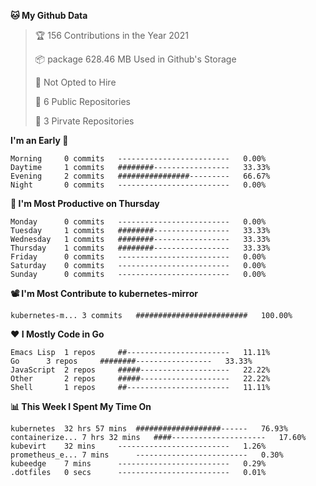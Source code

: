 <!--START_SECTION:waka-->
**🐱 My Github Data**
> 🏆 156 Contributions in the Year 2021
 >
> 📦 package 628.46 MB Used in Github's Storage
 >
> 🚫 Not Opted to Hire
 >
> 🚪 6 Public Repositories
 >
> 🔑 3 Pirvate Repositories
 >

**I'm an Early 🐤** 
```text
Morning		0 commits	-------------------------	0.00%
Daytime		1 commits	########-----------------	33.33%
Evening		2 commits	################---------	66.67%
Night		0 commits	-------------------------	0.00%
```

**📅 I'm Most Productive on Thursday**
```text
Monday		0 commits	-------------------------	0.00%
Tuesday		1 commits	########-----------------	33.33%
Wednesday	1 commits	########-----------------	33.33%
Thursday	1 commits	########-----------------	33.33%
Friday		0 commits	-------------------------	0.00%
Saturday	0 commits	-------------------------	0.00%
Sunday		0 commits	-------------------------	0.00%
```

**📽 I'm Most Contribute to kubernetes-mirror**
```text
kubernetes-m...	3 commits	#########################	100.00%
```


**❤ I Mostly Code in Go**

```text
Emacs Lisp	1 repos		##-----------------------	11.11%
Go		3 repos		########-----------------	33.33%
JavaScript	2 repos		#####--------------------	22.22%
Other		2 repos		#####--------------------	22.22%
Shell		1 repos		##-----------------------	11.11%
```

**📊 This Week I Spent My Time On**
```text
kubernetes	32 hrs 57 mins	###################------	76.93%
containerize...	7 hrs 32 mins	####---------------------	17.60%
kubevirt	32 mins		-------------------------	1.26%
prometheus_e...	7 mins		-------------------------	0.30%
kubeedge	7 mins		-------------------------	0.29%
.dotfiles	0 secs		-------------------------	0.01%
```

<!--END_SECTION:waka-->
